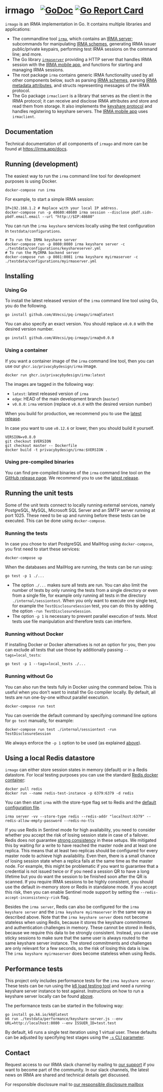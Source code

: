 # irmago &nbsp; [![GoDoc](https://godoc.org/github.com/AVecsi/pq-irmago?status.svg)](https://godoc.org/github.com/AVecsi/pq-irmago) [![Go Report Card](https://goreportcard.com/badge/github.com/AVecsi/pq-irmago)](https://goreportcard.com/report/github.com/AVecsi/pq-irmago)

`irmago` is an IRMA implementation in Go. It contains multiple libraries and applications:

* The commandline tool [`irma`](https://irma.app/docs/irma-cli/), which contains an [IRMA server](https://irma.app/docs/irma-server/); subcommands for manipulating [IRMA schemes](https://irma.app/docs/schemes/), generating IRMA issuer public/private keypairs, performing test IRMA sessions on the command line; and more.
* The Go library [`irmaserver`](https://irma.app/docs/irma-server-lib/) providing a HTTP server that handles IRMA session with the [IRMA mobile app](https://github.com/privacybydesign/irma_mobile), and functions for starting and managing IRMA sessions.
* The root package `irma` contains generic IRMA functionality used by all other components below, such as parsing [IRMA schemes](https://irma.app/docs/schemes/), parsing [IRMA metadata attributes](https://irma.app/docs/overview#the-metadata-attribute), and structs representing messages of the IRMA protocol.
* The Go package `irmaclient` is a library that serves as the client in the IRMA protocol; it can receive and disclose IRMA attributes and store and read them from storage. It also implements the [keyshare protocol](https://github.com/privacybydesign/irma_keyshare_server) and handles registering to keyshare servers. The [IRMA mobile app](https://github.com/privacybydesign/irma_mobile) uses `irmaclient`.

## Documentation

Technical documentation of all components of `irmago` and more can be found at https://irma.app/docs.

## Running (development)

The easiest way to run the `irma` command line tool for development purposes is using Docker.

    docker-compose run irma

For example, to start a simple IRMA session:

    IP=192.168.1.2 # Replace with your local IP address.
    docker-compose run -p 48680:48680 irma session --disclose pbdf.sidn-pbdf.email.email --url "http://$IP:48680"

You can run the `irma keyshare` services locally using the test configuration in `testdata/configurations`.

    # To run the IRMA keyshare server
    docker-compose run -p 8080:8080 irma keyshare server -c ./testdata/configurations/keyshareserver.yml
    # To run the MyIRMA backend server
    docker-compose run -p 8081:8081 irma keyshare myirmaserver -c ./testdata/configurations/myirmaserver.yml

## Installing
### Using Go
To install the latest released version of the `irma` command line tool using Go, you do the following.

    go install github.com/AVecsi/pq-irmago/irma@latest

You can also specify an exact version. You should replace `v0.0.0` with the desired version number.
  
    go install github.com/AVecsi/pq-irmago/irma@v0.0.0

### Using a container
If you want a container image of the `irma` command line tool, then you can use our `ghcr.io/privacybydesign/irma` image.

    docker run ghcr.io/privacybydesign/irma:latest

The images are tagged in the following way:
- `latest`: latest released version of `irma`
- `edge`: HEAD of the main development branch (`master`)
- `v0.0.0`: `irma` version (replace `v0.0.0` with the desired version number)

When you build for production, we recommend you to use the [latest release](https://github.com/AVecsi/pq-irmago/releases/latest).

In case you want to use `v0.12.6` or lower, then you should build it yourself.

    VERSION=v0.8.0
    git checkout $VERSION
    git checkout master -- Dockerfile
    docker build -t privacybydesign/irma:$VERSION .

### Using pre-compiled binaries
You can find pre-compiled binaries of the `irma` command line tool on the [GitHub release page](https://github.com/AVecsi/pq-irmago/releases).
We recommend you to use the [latest release](https://github.com/AVecsi/pq-irmago/releases/latest).

## Running the unit tests

Some of the unit tests connect to locally running external services, namely PostgreSQL, MySQL, Microsoft SQL Server and an SMTP server running at port 1025. These need to be up and running before these tests can be executed. This can be done using `docker-compose`.

### Running the tests

In case you chose to start PostgreSQL and MailHog using `docker-compose`, you first need to start these services:

    docker-compose up

When the databases and MailHog are running, the tests can be run using:

    go test -p 1 ./...

* The option `./...` makes sure all tests are run. You can also limit the number of tests by only running the tests from a single directory or even from a single file, for example only running all tests in the directory `./internal/sessiontest`. When you only want to execute one single test, for example the `TestDisclosureSession` test, you can do this by adding the option `-run TestDisclosureSession`.
* The option `-p 1` is necessary to prevent parallel execution of tests. Most tests use file manipulation and therefore tests can interfere.

### Running without Docker

If installing Docker or Docker alternatives is not an option for you, then you can exclude all tests that use those by additionally passing `--tags=local_tests`:

    go test -p 1 --tags=local_tests ./...

### Running without Go

You can also run the tests fully in Docker using the command below. This is useful when you don't want to install the Go compiler locally. By default, all tests are run one-by-one without parallel execution.

    docker-compose run test

You can override the default command by specifying command line options for `go test` manually, for example:

    docker-compose run test ./internal/sessiontest -run TestDisclosureSession

We always enforce the `-p 1` option to be used (as explained [above](#running-the-tests)).

## Using a local Redis datastore
`irmago` can either store session states in memory (default) or in a Redis datastore. For local testing purposes you can use the standard [Redis docker container](https://hub.docker.com/_/redis):

```
docker pull redis
docker run --name redis-test-instance -p 6379:6379 -d redis
```

You can then start `irma` with the store-type flag set to Redis and the [default configuration file](testdata/configurations/redis.yml).

```
irma server -vv --store-type redis --redis-addr "localhost:6379" --redis-allow-empty-password --redis-no-tls
```

If you use Redis in Sentinel mode for high availability, you need to consider whether you accept the risk of losing session state in case of a failover. Redis does not guarantee [strong consistency](https://redis.io/docs/management/scaling/#redis-cluster-consistency-guarantees) in these setups. We mitigated this by waiting for a write to have reached the master node and at least one replica. This means that at least two replicas should be configured for every master node to achieve high availability. Even then, there is a small chance of losing session state when a replica fails at the same time as the master node. For example, this might be problematic if you want to guarantee that a credential is not issued twice or if you need a session QR to have a long lifetime but you do want the session to be finished soon after the QR is scanned. If you require IRMA sessions to be highly consistent, you should use the default in-memory store or Redis in standalone mode. If you accept this risk, then you can enable Sentinel mode support by setting the `--redis-accept-inconsistency-risk` flag.

Besides the `irma server`, Redis can also be configured for the `irma keyshare server` and the `irma keyshare myirmaserver` in the same way as described above. Note that the `irma keyshare server` does not become stateless when using Redis, because it stores the keyshare commitments and authentication challenges in memory. These cannot be stored in Redis, because we require this data to be strongly consistent. Instead, you can use sticky sessions to make sure that the same user is always routed to the same keyshare server instance. The stored commitments and challenges are only relevant for a few seconds, so the risk of losing this data is low. The `irma keyshare myirmaserver` does become stateless when using Redis.

## Performance tests
This project only includes performance tests for the `irma keyshare server`. These tests can be run using the [k6 load testing tool](https://k6.io/docs/) and need a running keyshare server instance to test against. Instructions on how to run a keyshare server locally can be found [above](#running).

The performance tests can be started in the following way:

```
go install go.k6.io/k6@latest
k6 run ./testdata/performance/keyshare-server.js --env URL=http://localhost:8080 --env ISSUER_ID=test.test
```

By default, k6 runs a single test iteration using 1 virtual user. These defaults can be adjusted by specifying test stages using the [`-s` CLI parameter](https://k6.io/docs/using-k6/options/#stages).

## Contact
Request access to our IRMA slack channel by mailing to [our support](mailto:support@yivi.app) if you want to become part of the community. In our slack channels, the latest news on IRMA are shared and technical details get discussed.

For responsible disclosure mail to [our responsible disclosure mailbox](mailto:responsible.disclosure@sidn.nl)

<!-- vim: set ts=4 sw=4: -->
